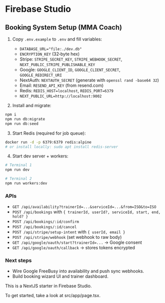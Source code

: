 # Firebase Studio

## Booking System Setup (MMA Coach)

1. Copy `.env.example` to `.env` and fill variables:
   - `DATABASE_URL="file:./dev.db"`
   - `ENCRYPTION_KEY` (32‑byte hex)
   - Stripe: `STRIPE_SECRET_KEY`, `STRIPE_WEBHOOK_SECRET`, `NEXT_PUBLIC_STRIPE_PUBLISHABLE_KEY`
   - Google: `GOOGLE_CLIENT_ID`, `GOOGLE_CLIENT_SECRET`, `GOOGLE_REDIRECT_URI`
   - NextAuth: `NEXTAUTH_SECRET` (generate with `openssl rand -base64 32`)
   - Email: `RESEND_API_KEY` (from resend.com)
   - Redis: `REDIS_HOST=localhost`, `REDIS_PORT=6379`
   - `NEXT_PUBLIC_URL=http://localhost:9002`

2. Install and migrate:
```bash
npm i
npm run db:migrate
npm run db:seed
```

3. Start Redis (required for job queue):
```bash
docker run -d -p 6379:6379 redis:alpine
# or install locally: sudo apt install redis-server
```

4. Start dev server + workers:
```bash
# Terminal 1
npm run dev

# Terminal 2
npm run workers:dev
```

### APIs
- `GET /api/availability?trainerId=...&serviceId=...&from=ISO&to=ISO`
- `POST /api/bookings` with `{ trainerId, userId?, serviceId, start, end, hold? }`
- `POST /api/bookings/:id/confirm`
- `POST /api/bookings/:id/cancel`
- `POST /api/stripe/setup-intent` with `{ userId, email }`
- `POST /api/stripe/webhook` (set webhook to raw body)
- `GET /api/google/oauth/start?trainerId=...` → Google consent
- `GET /api/google/oauth/callback` → stores tokens encrypted

### Next steps
- Wire Google FreeBusy into availability and push sync webhooks.
- Build booking wizard UI and trainer dashboard.

This is a NextJS starter in Firebase Studio.

To get started, take a look at src/app/page.tsx.

